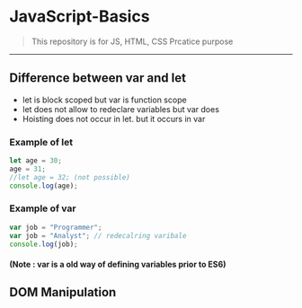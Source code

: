 # JavaScript-Basics

> This repository is for JS, HTML, CSS Prcatice purpose

---

## Difference between var and let

- let is block scoped but var is function scope
- let does not allow to redeclare variables but var does
- Hoisting does not occur in let. but it occurs in var

### Example of let

```js
let age = 30;
age = 31;
//let age = 32; (not possible)
console.log(age);
```

### Example of var

```js
var job = "Programmer";
var job = "Analyst"; // redecalring varibale
console.log(job);
```

#### (Note : var is a old way of defining variables prior to ES6)

## DOM Manipulation
